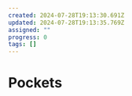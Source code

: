 ```yaml
---
created: 2024-07-28T19:13:30.691Z
updated: 2024-07-28T19:13:35.769Z
assigned: ""
progress: 0
tags: []
---
```


# Pockets
